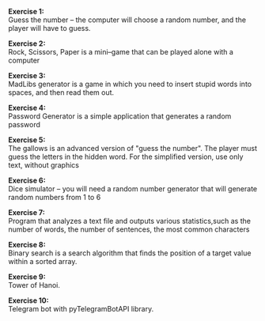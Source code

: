 <b>Exercise 1:</b>
<br>Guess the number – the computer will choose a random number, and the player will have to guess.

<b>Exercise 2:</b>
<br>Rock, Scissors, Paper is a mini–game that can be played alone with a computer

<b>Exercise 3:</b>
<br>MadLibs generator is a game in which you need to insert stupid words into spaces, and then read them out. 

<b>Exercise 4:</b>
<br>Password Generator is a simple application that generates a random password

<b>Exercise 5:</b>
<br>The gallows is an advanced version of "guess the number". The player must guess the letters in the hidden word. For the simplified version, use only text, without graphics

<b>Exercise 6:</b>
<br>Dice simulator – you will need a random number generator that will generate random numbers from 1 to 6

<b>Exercise 7: </b>
<br>Program that analyzes a text file and outputs various statistics,such as the number of words, the number of sentences, the most common characters

<b>Exercise 8: </b>
<br>Binary search is a search algorithm that finds the position of a target value within a sorted array.

<b>Exercise 9: </b>
<br>Tower of Hanoi.

<b>Exercise 10: </b>
<br>Telegram bot with pyTelegramBotAPI library.
